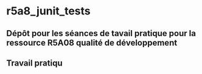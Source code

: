 # r5a8_junit_tests

## Dépôt pour les séances de tavail pratique pour la ressource R5A08 qualité de développement

## Travail pratiqu

